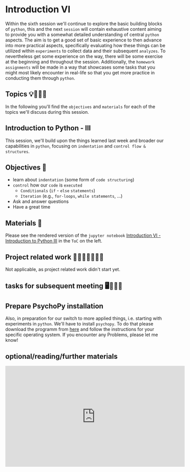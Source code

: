 # Introduction VI

Within the sixth session we'll continue to explore the basic building blocks of `python`, this and the next `session` will contain exhaustive content aiming to provide you with a somewhat detailed understanding of central `python` aspects. The aim is to get a good set of basic experience to then advance into more practical aspects, specifically evaluating how these things can be utilized within `experiments` to collect data and their subsequent `analyzes`. To nevertheless get some experience on the way, there will be some exercise at the beginning and throughout the session. Additionally, the `homework assignments` will be made in a way that showcases some tasks that you might most likely encounter in real-life so that you get more practice in conducting them through `python`.

## Topics 💡👨🏻‍🏫 

In the following you'll find the `objectives` and `materials` for each of the topics we'll discuss during this session.


## Introduction to Python - III
This session, we'll build upon the things learned last week and broader our capabilities in `python`, focusing on `indentation` and `control flow & structures`. 

## Objectives 📍

- learn about `indentation` (some form of `code structuring`)
- `control` how our `code` is `executed`
  - `Conditionals` (`if` - `else` `statements`)
  - `Iteration` (e.g., `for-loops`, `while statements`, …)
- Ask and answer questions
- Have a great time

## Materials 📓

Please see the rendered version of the `jupyter notebook` [Introduction VI - Introduction to Python III](https://aylinsgl.github.io/Python_For_Psychologists_23-24/introduction/intro_python_III.html) in the `ToC` on the left.


## Project related work 🥼🧑🏿‍🔬👩🏻‍🔬

Not applicable, as project related work didn't start yet.

## tasks for subsequent meeting 🖥️✍🏽📖

## Prepare PsychoPy installation

Also, in preparation for our switch to more applied things, i.e. starting with experiments in `python`. We'll have to install `psychopy`. To do that please download the programm from [here](https://www.psychopy.org/download.html) and follow the instructions for your specific operating system. If you encounter any Problems, please let me know!

## optional/reading/further materials

<iframe width="560" height="315" src="https://www.youtube.com/embed/ZbdXzqO0uLo" title="YouTube video player" frameborder="0" allow="accelerometer; autoplay; clipboard-write; encrypted-media; gyroscope; picture-in-picture" allowfullscreen></iframe>